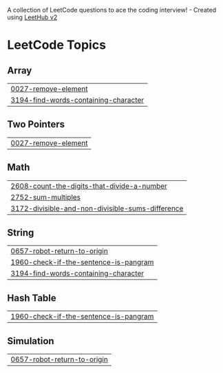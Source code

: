 A collection of LeetCode questions to ace the coding interview! - Created using [LeetHub v2](https://github.com/arunbhardwaj/LeetHub-2.0)
<!---LeetCode Topics Start-->
# LeetCode Topics
## Array
|  |
| ------- |
| [0027-remove-element](https://github.com/JASILUK/leetCode/tree/master/0027-remove-element) |
| [3194-find-words-containing-character](https://github.com/JASILUK/leetCode/tree/master/3194-find-words-containing-character) |
## Two Pointers
|  |
| ------- |
| [0027-remove-element](https://github.com/JASILUK/leetCode/tree/master/0027-remove-element) |
## Math
|  |
| ------- |
| [2608-count-the-digits-that-divide-a-number](https://github.com/JASILUK/leetCode/tree/master/2608-count-the-digits-that-divide-a-number) |
| [2752-sum-multiples](https://github.com/JASILUK/leetCode/tree/master/2752-sum-multiples) |
| [3172-divisible-and-non-divisible-sums-difference](https://github.com/JASILUK/leetCode/tree/master/3172-divisible-and-non-divisible-sums-difference) |
## String
|  |
| ------- |
| [0657-robot-return-to-origin](https://github.com/JASILUK/leetCode/tree/master/0657-robot-return-to-origin) |
| [1960-check-if-the-sentence-is-pangram](https://github.com/JASILUK/leetCode/tree/master/1960-check-if-the-sentence-is-pangram) |
| [3194-find-words-containing-character](https://github.com/JASILUK/leetCode/tree/master/3194-find-words-containing-character) |
## Hash Table
|  |
| ------- |
| [1960-check-if-the-sentence-is-pangram](https://github.com/JASILUK/leetCode/tree/master/1960-check-if-the-sentence-is-pangram) |
## Simulation
|  |
| ------- |
| [0657-robot-return-to-origin](https://github.com/JASILUK/leetCode/tree/master/0657-robot-return-to-origin) |
<!---LeetCode Topics End-->